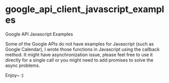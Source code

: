 # google_api_client_javascript_examples
Google API Javascript Examples

Some of the Google APIs do not have examples for Javascript (such as Google Calendar), I wrote those functions in Javascript using the callback method. It might have asynchronization issue, please feel free to use it directly for a single call or you might need to add promises to solve the async problems.

Enjoy~ :)
